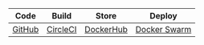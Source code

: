 | Code    | Build    | Store     | Deploy       |
|:-------:|:--------:| :--------:| :-----------:|
| [GitHub](https://github.com)  | [CircleCI](http://circleci.com) | [DockerHub](https://dockerhub.com) | [Docker Swarm](https://docs.docker.com/engine/swarm/) |

